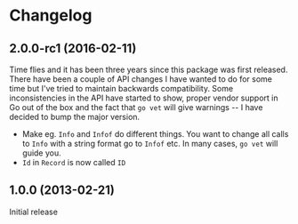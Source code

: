 # Changelog

## 2.0.0-rc1 (2016-02-11)

Time flies and it has been three years since this package was first released.
There have been a couple of API changes I have wanted to do for some time but
I've tried to maintain backwards compatibility. Some inconsistencies in the
API have started to show, proper vendor support in Go out of the box and
the fact that `go vet` will give warnings -- I have decided to bump the major
version.

* Make eg. `Info` and `Infof` do different things. You want to change all calls
	to `Info` with a string format go to `Infof` etc. In many cases, `go vet` will
	guide you.
* `Id` in `Record` is now called `ID`

## 1.0.0 (2013-02-21)

Initial release
